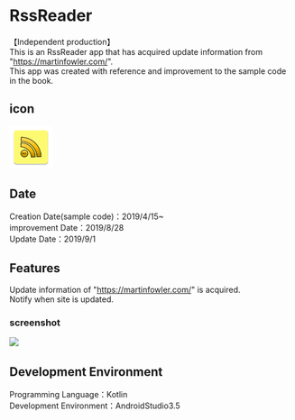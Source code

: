 # RssReader
【Independent production】  
This is an RssReader app that has acquired update information from "https://martinfowler.com/".  
This app was created with reference and improvement to the sample code in the book.  

## icon
<img src="https://github.com/shichi18/RssReader/blob/master/app/src/main/ic_launcher-web.png" width=15%>

## Date
Creation Date(sample code)：2019/4/15~  
improvement Date：2019/8/28  
Update Date：2019/9/1  

## Features
Update information of "https://martinfowler.com/" is acquired.  
Notify when site is updated.

### screenshot
<img src="https://github.com/shichi18/imagestore/blob/master/rssreader/rssreader01.png" width=30%>

## Development Environment
Programming Language：Kotlin  
Development Environment：AndroidStudio3.5
